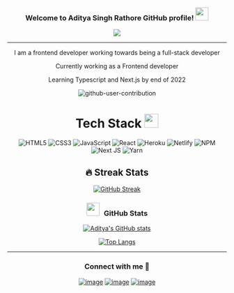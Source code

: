 <h3 align="center">
  Welcome to Aditya Singh Rathore GitHub profile!
  <img src="https://media.giphy.com/media/hvRJCLFzcasrR4ia7z/giphy.gif" width="30">
</h3>





<p align="center">
  <a href="https://github.com/Rathore-Aditya"><img src="https://readme-typing-svg.herokuapp.com?color=%0E85C9&center=true&vCenter=true&lines=Hi+%2C+welcome+to+my+Github+profile;I+am+Aditya;Web+Developer;"></a>
</p>



---

<div align="center">
<p>I am a frontend developer working towards being a full-stack developer</p>
<p>Currently working as a Frontend developer</p>
<p>Learning Typescript and Next.js by end of 2022</p>

</div>




<div align="center">

  ![github-user-contribution](https://user-images.githubusercontent.com/34391629/188001276-e28ab9d6-0401-4433-a74b-42e33580edbc.svg#gh-dark-mode-only)
  
<!-- ##  Currently working
  
  [![Readme Card](https://github-readme-stats.vercel.app/api/pin/?username=pujarini&repo=devMeet&show_owner=true)](https://github.com/Pujarini/devMeet)
  [![Readme Card](https://github-readme-stats.vercel.app/api/pin/?username=pujarini&repo=WShopfy&show_owner=true)](https://github.com/Pujarini/prepShop)
  [![Readme Card](https://github-readme-stats.vercel.app/api/pin/?username=pujarini&repo=JS-prep-101&show_owner=true)](https://github.com/Pujarini/JS-prep-101) -->


# Tech Stack <img src = "https://media2.giphy.com/media/QssGEmpkyEOhBCb7e1/giphy.gif?cid=ecf05e47a0n3gi1bfqntqmob8g9aid1oyj2wr3ds3mg700bl&rid=giphy.gif" width = 32px> 
![HTML5](https://img.shields.io/badge/html5-%23E34F26.svg?style=for-the-badge&logo=html5&logoColor=white) ![CSS3](https://img.shields.io/badge/css3-%231572B6.svg?style=for-the-badge&logo=css3&logoColor=white) ![JavaScript](https://img.shields.io/badge/javascript-%23323330.svg?style=for-the-badge&logo=javascript&logoColor=%23F7DF1E) ![React](https://img.shields.io/badge/react-%232C8EBB.svg?style=for-the-badge&logo=React&logoColor=white)  ![Heroku](https://img.shields.io/badge/heroku-%23430098.svg?style=for-the-badge&logo=heroku&logoColor=white) ![Netlify](https://img.shields.io/badge/netlify-%23000000.svg?style=for-the-badge&logo=netlify&logoColor=#00C7B7)   ![NPM](https://img.shields.io/badge/NPM-%23000000.svg?style=for-the-badge&logo=npm&logoColor=white) ![Next JS](https://img.shields.io/badge/Next-black?style=for-the-badge&logo=next.js&logoColor=white) ![Yarn](https://img.shields.io/badge/yarn-%232C8EBB.svg?style=for-the-badge&logo=yarn&logoColor=white)


## 🔥 Streak Stats
[![GitHub Streak](https://github-readme-streak-stats.herokuapp.com?user=Rathore-Aditya&theme=shades-of-purple)](https://git.io/streak-stats)


<h3 align="center" > <img src="https://media.giphy.com/media/iY8CRBdQXODJSCERIr/giphy.gif" width="30" height="30" style="margin-right: 10px;">GitHub Stats  </h3>

[![Aditya's GitHub stats](https://github-readme-stats.vercel.app/api?username=Rathore-Aditya&show_icons=true&theme=tokyonight)](https://github.com/pujarini/github-readme-stats)

[![Top Langs](https://github-readme-stats.vercel.app/api/top-langs/?username=Rathore-Aditya&hide=php&theme=tokyonight&langs_count=8&layout=compact)](https://github.com/anuraghazra/github-readme-stats)

---

<h3 align="center">Connect with me 🤝 </h3>
<div align="center">

[![image](https://img.shields.io/badge/LinkedIn-0077B5?style=for-the-badge&logo=linkedin&logoColor=white)](https://www.linkedin.com/in/aditya-singh-rathore-a44947154/)
[![image](https://img.shields.io/badge/Twitter-1DA1F2?style=for-the-badge&logo=twitter&logoColor=white)](https://twitter.com/AdityaS81507097)
[![image](https://img.shields.io/badge/Gmail-D14836?style=for-the-badge&logo=gmail&logoColor=white)](mailto:rathoreaditya427@gmail.com)
  
</div>



<!-- [![Readme Card](https://github-readme-stats.vercel.app/api/pin/?username=Rathore-Aditya&repo=github-readme-stats)](https://github.com/Rathore-Aditya/github-readme-stats) -->
</div>
